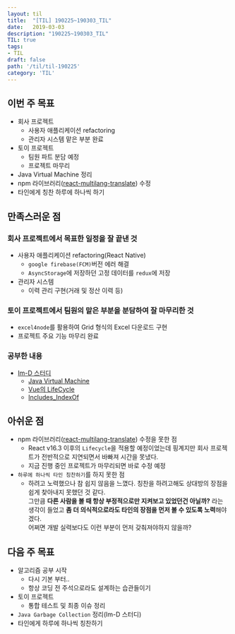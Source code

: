 ```yaml
---
layout: til
title:  "[TIL] 190225~190303_TIL"
date:   2019-03-03
description: "190225~190303_TIL"
TIL: true
tags:
- TIL
draft: false
path: '/til/til-190225'
category: 'TIL'
---
```


## 이번 주 목표

- 회사 프로젝트
  - 사용자 애플리케이션 refactoring
  - 관리자 시스템 맡은 부분 완료
- 토이 프로젝트
  - 팀원 파트 분담 예정
  - 프로젝트 마무리
- Java Virtual Machine 정리
- npm 라이브러리([react-multilang-translate](https://github.com/BKJang/react-multilang-translate)) 수정
- 타인에게 칭찬 하루에 하나씩 하기

## 만족스러운 점

### 회사 프로젝트에서 목표한 일정을 잘 끝낸 것

- 사용자 애플리케이션 refactoring(React Native)
  - `google firebase(FCM)`버전 에러 해결
  - `AsyncStorage`에 저장하던 고정 데이터를 `redux`에 저장
- 관리자 시스템
  - 이력 관리 구현(거래 및 정산 이력 등)

### 토이 프로젝트에서 팀원의 맡은 부분을 분담하여 잘 마무리한 것

- `excel4node`를 활용하여 Grid 형식의 Excel 다운로드 구현
- 프로젝트 주요 기능 마무리 완료

### 공부한 내용

- [Im-D 스터디](https://github.com/Im-D/Meeting-Minutes#03%EC%9B%94-03%EC%9D%BC)
  - [Java Virtual Machine](https://github.com/Im-D/Dev-Docs/blob/master/React/React%EC%9D%98%20Lifecycle%20Event.md)
  - [Vue의 LifeCycle](https://github.com/Im-D/Dev-Docs/blob/master/Vue/Vue_LifeCycle.md)
  - [Includes_IndexOf](https://github.com/Im-D/Dev-Docs/blob/master/ECMAScript/Includes_IndexOf.md)

## 아쉬운 점

- npm 라이브러리([react-multilang-translate](https://github.com/BKJang/react-multilang-translate)) 수정을 못한 점
  - React v16.3 이후의 `Lifecycle`을 적용할 예정이었는데 핑계지만 회사 프로젝트가 전반적으로 지연되면서 바빠져 시간을 못냈다.
  - 지금 진행 중인 프로젝트가 마무리되면 바로 수정 예정
- `하루에 하나씩 타인 칭찬하기`를 하지 못한 점
  - 하려고 노력했으나 참 쉽지 않음을 느꼈다. 칭찬을 하려고해도 상대방의 장점을 쉽게 찾아내지 못했던 것 같다. <br/>그만큼 **다른 사람을 볼 때 항상 부정적으로만 지켜보고 있었던건 아닐까?** 라는 생각이 들었고 **좀 더 의식적으로라도 타인의 장점을 먼저 볼 수 있도록 노력**해야겠다. <br/>어쩌면 개발 실력보다도 이런 부분이 먼저 갖춰져야하지 않을까?

## 다음 주 목표

- 알고리즘 공부 시작
  - 다시 기본 부터.. 
  - 항상 코딩 전 주석으로라도 설계하는 습관들이기
- 토이 프로젝트
  - 통합 테스트 및 최종 이슈 정리
- `Java Garbage Collection` 정리(Im-D 스터디)
- 타인에게 하루에 하나씩 칭찬하기